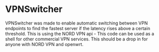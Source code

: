 # VPNSwitcher
VPNSwitcher was made to enable automatic switching between VPN endpoints to find the fastest server if the latency rises above a certain threshold. This is using the NORD VPN api - This code can be used as a shell for other commercial VPN services. This should be a drop in for anyone with NORD VPN and openwrt.
